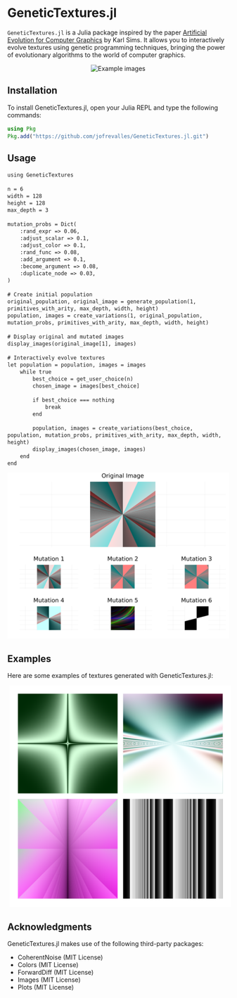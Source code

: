 # GeneticTextures.jl

`GeneticTextures.jl` is a Julia package inspired by the paper [Artificial Evolution for Computer Graphics](https://dl.acm.org/doi/pdf/10.1145/127719.122752) by Karl Sims. It allows you to interactively evolve textures using genetic programming techniques, bringing the power of evolutionary algorithms to the world of computer graphics.

<div style="text-align: center;">
    <img src="./images/examples.png" alt="Example images" style="display: inline-block; margin: 0 5px;" />
</div>

## Installation

To install GeneticTextures.jl, open your Julia REPL and type the following commands:

```julia
using Pkg
Pkg.add("https://github.com/jofrevalles/GeneticTextures.jl.git")
```

## Usage
```
using GeneticTextures

n = 6
width = 128
height = 128
max_depth = 3

mutation_probs = Dict(
    :rand_expr => 0.06,
    :adjust_scalar => 0.1,
    :adjust_color => 0.1,
    :rand_func => 0.08,
    :add_argument => 0.1,
    :become_argument => 0.08,
    :duplicate_node => 0.03,
)

# Create initial population
original_population, original_image = generate_population(1, primitives_with_arity, max_depth, width, height)
population, images = create_variations(1, original_population, mutation_probs, primitives_with_arity, max_depth, width, height)

# Display original and mutated images
display_images(original_image[1], images)

# Interactively evolve textures
let population = population, images = images
    while true
        best_choice = get_user_choice(n)
        chosen_image = images[best_choice]

        if best_choice === nothing
            break
        end

        population, images = create_variations(best_choice, population, mutation_probs, primitives_with_arity, max_depth, width, height)
        display_images(chosen_image, images)
    end
end
```
<div style="text-align: center;">
    <img src="./images/UI_example.png" alt="UI-example" />
</div>

## Examples
Here are some examples of textures generated with GeneticTextures.jl:

<div style="text-align: center;">
    <img src="./images/examples2.png" alt="Examples" style="display: inline-block; margin: 0 5px;" />
</div>

## Acknowledgments

GeneticTextures.jl makes use of the following third-party packages:

- CoherentNoise (MIT License)
- Colors (MIT License)
- ForwardDiff (MIT License)
- Images (MIT License)
- Plots (MIT License)
